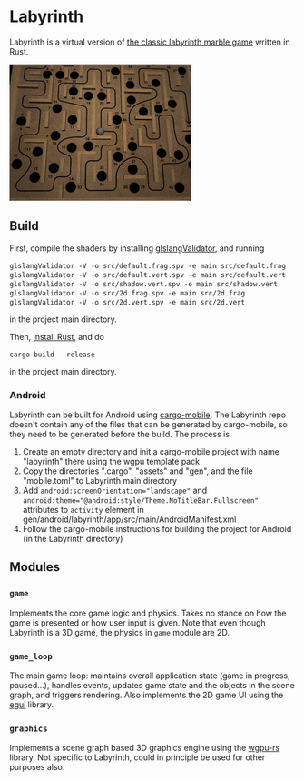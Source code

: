 # Labyrinth

Labyrinth is a virtual version of [the classic labyrinth marble game](https://en.wikipedia.org/wiki/Labyrinth_(marble_game)) written in Rust.

[![Labyrinth gif](labyrinth.gif)](https://youtu.be/EFMEzvK4WF0)

## Build

First, compile the shaders by installing [glslangValidator](https://www.khronos.org/opengles/sdk/tools/Reference-Compiler/), and running

```
glslangValidator -V -o src/default.frag.spv -e main src/default.frag
glslangValidator -V -o src/default.vert.spv -e main src/default.vert
glslangValidator -V -o src/shadow.vert.spv -e main src/shadow.vert
glslangValidator -V -o src/2d.frag.spv -e main src/2d.frag
glslangValidator -V -o src/2d.vert.spv -e main src/2d.vert
```

in the project main directory.

Then, [install Rust](https://www.rust-lang.org/tools/install), and do

```
cargo build --release
```

in the project main directory.

### Android

Labyrinth can be built for Android using [cargo-mobile](https://github.com/BrainiumLLC/cargo-mobile). The Labyrinth repo doesn't contain any of the files that can be generated by cargo-mobile, so they need to be generated before the build. The process is

1. Create an empty directory and init a cargo-mobile project with name "labyrinth" there using the wgpu template pack
2. Copy the directories ".cargo", "assets" and "gen", and the file "mobile.toml" to Labyrinth main directory
3. Add `android:screenOrientation="landscape"` and `android:theme="@android:style/Theme.NoTitleBar.Fullscreen"` attributes to `activity` element in gen/android/labyrinth/app/src/main/AndroidManifest.xml
4. Follow the cargo-mobile instructions for building the project for Android (in the Labyrinth directory)

## Modules

### `game`

Implements the core game logic and physics. Takes no stance on how the game is presented or how user input is given. Note that even though Labyrinth is a 3D game, the physics in `game` module are 2D.

### `game_loop`

The main game loop: maintains overall application state (game in progress, paused...), handles events, updates game state and the objects in the scene graph, and triggers rendering. Also implements the 2D game UI using the [egui](https://github.com/emilk/egui) library.

### `graphics`

Implements a scene graph based 3D graphics engine using the [wgpu-rs](https://github.com/gfx-rs/wgpu-rs) library. Not specific to Labyrinth, could in principle be used for other purposes also.
